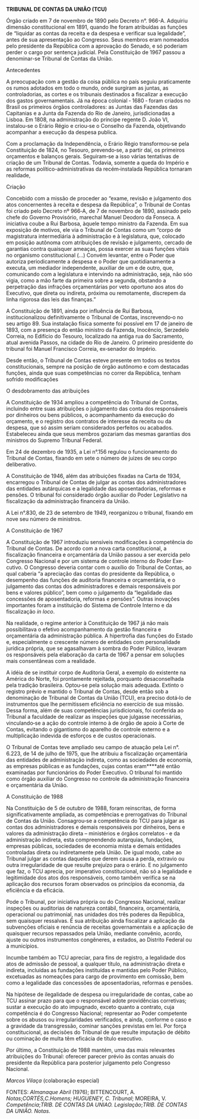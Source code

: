 **TRIBUNAL DE CONTAS DA UNIÃO (TCU)**

Órgão criado em 7 de novembro de 1890 pelo Decreto n°. 966-A. Adquiriu
dimensão constitucional em 1891, quando lhe foram atribuídas as funções
de “liquidar as contas da receita e da despesa e verificar sua
legalidade”, antes de sua apresentação ao Congresso. Seus membros eram
nomeados pelo presidente da República com a aprovação do Senado, e só
poderiam perder o cargo por sentença judicial. Pela Constituição de 1967
passou a denominar-se Tribunal de Contas da União.

Antecedentes

A preocupação com a gestão da coisa pública no país seguiu
praticamente os rumos adotados em todo o mundo, onde surgiram as
juntas, as controladorias, as cortes e os tribunais destinados a
fiscalizar a execução dos gastos governamentais. Já na época colonial
‑ 1680 ‑ foram criados no Brasil os primeiros órgãos controladores: as
Juntas das Fazendas das Capitanias e a Junta da Fazenda do Rio de
Janeiro, jurisdicionadas a Lisboa. Em 1808, na administração do
príncipe regente D. João VI, instalou‑se o Erário Régio e criou‑se o
Conselho da Fazenda, objetivando acompanhar a execução da despesa
publica.

Com a proclamação da Independência, o Erário Régio transformou‑se pela
Constituição de 1824, no Tesouro, prevendo‑se, a partir daí, os
primeiros orçamentos e balanços gerais. Seguiram‑se a isso várias
tentativas de criação de um Tribunal de Contas. Todavia, somente a
queda do Império e as reformas político-administrativas da
recém‑instalada República tornaram realidade,

Criação

Concebido com a missão de proceder ao “exame, revisão e julgamento dos
atos concernentes à receita e despesa da República”, o Tribunal de
Contas foi criado pelo Decreto nº 966‑A, de 7 de novembro de 1890,
assinado pelo chefe do Governo Provisório, marechal Manuel Deodoro da
Fonseca. A iniciativa coube a Rui Barbosa, àquele tempo ministro da
Fazenda. Em sua exposição de motivos, ele via o Tribunal de Contas como
um “corpo de magistratura intermediária à administração e à legislatura,
que, colocado em posição autônoma com atribuições de revisão e
julgamento, cercado de garantias contra quaisquer ameaças, possa exercer
as suas funções vitais no organismo constitucional (...) Convém
levantar, entre o Poder que autoriza periodicamente a despesa e o Poder
que quotidianamente a executa, um mediador independente, auxiliar de um
e de outro, que, comunicando com a legislatura e intervindo na
administração, seja, não sóo vigia, como a mão farte da primeira sobre a
segunda, obstando a perpetração das infrações orçamentárias por veto
oportuno aos atos do Executivo, que direta ou indireta, próxima ou
remotamente, discrepem da linha rigorosa das leis das finanças.”

A Constituição de 1891, ainda por influência de Rui Barbosa,
institucionalizou definitivamente o Tribunal de Contas, inscrevendo‑o no
seu artigo 89. Sua instalação física somente foi possível em 17 de
janeiro de 1893, com a presença do então ministro da Fazenda, Inocêncio,
Serzedelo Correia, no Edifício do Tesouro, localizado na antiga rua do
Sacramento, atual avenida Passos, na cidade do Rio de Janeiro. O
primeiro presidente do tribunal foi Manuel Francisco Correia, ex‑senador
do Império.

Desde então, o Tribunal de Contas esteve presente em todos os textos
constitucionais, sempre na posição de órgão autônomo e com destacadas
funções, ainda que suas competências no correr da República, tenham
sofrido modificações

O desdobramento das atribuições

A Constituição de 1934 ampliou a compe­tência do Tribunal de Contas,
incluindo entre suas atri­buições o julgamento das conta dos
responsá­veis por dinheiros ou bens públicos, o acom­panhamento da
execução do orçamento, e o registro dos contratos de interesse da
receita ou da despesa, que só assim seriam considera­dos perfeitos ou
acabados. Estabeleceu ainda que seus membros gozariam das mesmas
ga­rantias dos ministros do Supremo Tribunal Federal.

Em 24 de dezembro de 1935, a Lei n°.156 regulou o funcionamento do
Tribunal de Con­tas, fixando em sete o número de juizes de seu corpo
deliberativo.

A Constituição de 1946, além das atribui­ções fixadas na Carta de 1934,
encarregou o Tribunal de Contas de julgar as contas dos ad­ministradores
das entidades autárquicas e a le­galidade das aposentadorias, reformas e
pen­sões. O tribunal foi considerado órgão auxiliar do Poder Legislativo
na fiscalização da admi­nistração financeira da União.

A Lei n°.830, de 23 de setembro de 1949, reorganizou o tribunal, fixando
em nove seu número de ministros.


A Constituição de 1967

A Constituição de 1967 introduziu sensíveis modificações à competência
do Tribunal de Contas. De acordo com a nova carta constitucional, a
fiscalização financeira e orçamentária da União passou a ser exercida
pelo Congresso Nacional e por um sistema de controle interno do Poder
Exe­cutivo. O Congresso deveria contar com o au­xílio do Tribunal de
Contas, ao qual caberia “a apreciação das contas do presidente da
República, o desempenho das funções de audito­ria financeira e
orçamentária, e o julgamento das contas dos administradores e demais
res­ponsáveis por bens e valores público”, bem como o julgamento da
“legalidade das conces­sões de aposentadoria, reformas e pensões”.
Outras inovações importantes foram a instituição do Sistema de Controle
Interno e da fiscalização *in loco*.

Na realidade, o regime anterior à Constituição de 1967 já não mais
possibilitava o efetivo acompanhamento da gestão financeira e
orçamentária da administração pública. A hipertrofia das funções do
Estado e, especialmente o crescente número de entidades com
personalidade jurídica própria, que se agasalhavam à sombra do Poder
Público, levaram os responsáveis pela elaboração da carta de 1967 a
pensar em soluções mais consentâneas com a realidade.

A idéia de se instituir corpo de Auditoria Geral, a exemplo do existente
na América do Norte, foi prontamente rejeitada, porquanto desaconselhada
pela tradição brasileira. Optou‑se pela solução mais adequada. Extinto o
registro prévio e mantido o Tribunal de Contas, desde então sob a
denominação de Tribunal de Contas da União (TCU), era preciso dotá‑lo de
instrumentos que lhe permitissem eficiência no exercício de sua missão.
Dessa forma, além de suas competências jurisdicionais, foi conferida ao
Tribunal a faculdade de realizar as inspeções que julgasse necessárias,
vinculando‑se a ação do controle interno à de órgão de apoio à Corte de
Contas, evitando o gigantismo do aparelho de controle externo e a
multiplicação indevida de esforços e de custos operacionais.

O Tribunal de Contas teve ampliado seu campo de atuação pela Lei n°.
6.223, de 14 de julho de 1975, que lhe atribuiu a fiscaliza­ção
orçamentária das entidades de administra­ção indireta, como as
sociedades de economia, as empresas públicas e as fundações, cujas
contas eram****até então examinadas por funcio­nários do Poder
Executivo. O tribunal foi mantido como órgão auxiliar do Congresso no
controle da administração financeira e orça­mentária da União.



A Constituição de 1988

Na Constituição de 5 de outubro de 1988, foram reinscritas, de forma
significativamente ampliada, as competências e prerrogativas do Tribunal
de Contas da União. Consagrou‑se a competência do TCU para julgar as
contas dos administradores e demais responsáveis por dinheiros, bens e
valores da administração direta – ministérios e órgãos correlatos ‑ e da
administração indireta, esta compreendendo autarquias, fundações,
empresas públicas, sociedades de economia mista e demais entidades
controladas direta ou indiretamente pela União. De igual modo, cabe ao
Tribunal julgar as contas daqueles que derem causa a perda, extravio ou
outra irregularidade de que resulte prejuízo para o erário. E no
julgamento que faz, o TCU aprecia, por imperativo constitucional, não só
a legalidade e legitimidade dos atos dos responsáveis, como também
verifica se na aplicação dos recursos foram observados os princípios da
economia, da eficiência e da eficácia.

Pode o Tribunal, por iniciativa própria ou do Congresso Nacional,
realizar inspeções ou auditorias de natureza contábil, financeira,
orçamentária, operacional ou patrimonial, nas unidades dos três poderes
da República, sem quaisquer ressalvas. É sua atribuição ainda fiscalizar
a aplicação da subvenções oficiais e renúncia de receitas governamentais
e a aplicação de quaisquer recursos repassados pela União, mediante
convênio, acordo, ajuste ou outros instrumentos congêneres, a estados,
ao Distrito Federal ou a municípios.

Incumbe também ao TCU apreciar, para fins de registro, a legalidade dos
atos de admissão de pessoal, a qualquer título, na administração direta
e indireta, incluídas as fundações instituídas e mantidas pelo Poder
Público, excetuadas as nomeações para cargo de provimento em comissão,
bem como a legalidade das concessões de aposentadorias, reformas e
pensões.

Na hipótese de ilegalidade de despesa ou irregularidade de contas, cabe
ao TCU assinar prazo para que o responsável adote providências
corretivas; sustar a execução do ato impugnado, exceto quanto a
contrato, cuja competência é do Congresso Nacional; representar ao Poder
competente sobre os abusos ou irregularidades verificados, e ainda,
conforme o caso e a gravidade da transgressão, cominar sanções previstas
em lei. Por força constitucional, as decisões do Tribunal de que resulte
imputação de débito ou cominação de multa têm eficácia de título
executivo.

Por último, a Constituição de 1988 mantém, uma das mais relevantes
atribuições do Tribunal: oferecer parecer prévio às contas anuais do
presidente da República para  posterior julgamento pelo Congresso
Nacional.

*Marcos Vilaça* (colaboração especial)

FONTES: *Almanaque Abril* (1976); BITTEN­COURT, A.
*Notas*;*CORTÉS,*C.*Homens*; HUGUENEY, C*. Tribunal*; MOREIRA, V.
*Competência*;**TRIB. DE CONTAS DA UNIAO*. Legislação*;**TRIB. DE
CONTAS DA UNIÃO.* Notas*.

